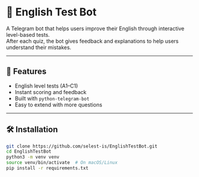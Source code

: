 # 🧠 English Test Bot

A Telegram bot that helps users improve their English through interactive level-based tests.  
After each quiz, the bot gives feedback and explanations to help users understand their mistakes.

---

## 🚀 Features
- English level tests (A1–C1)
- Instant scoring and feedback
- Built with `python-telegram-bot`
- Easy to extend with more questions

---

## 🛠️ Installation

```bash
git clone https://github.com/selest-is/EnglishTestBot.git
cd EnglishTestBot
python3 -m venv venv
source venv/bin/activate  # On macOS/Linux
pip install -r requirements.txt
